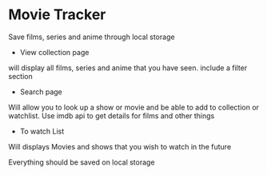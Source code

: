 # Movie Tracker

Save films, series and anime through local storage


- View collection page

will display all films, series and anime that you have seen.
include a filter section

- Search page

Will allow you to look up a show or movie and be able to add to collection or watchlist.
Use imdb api to get details for films and other things

- To watch List

Will displays Movies and shows that you wish to watch in the future



Everything should be saved on local storage
